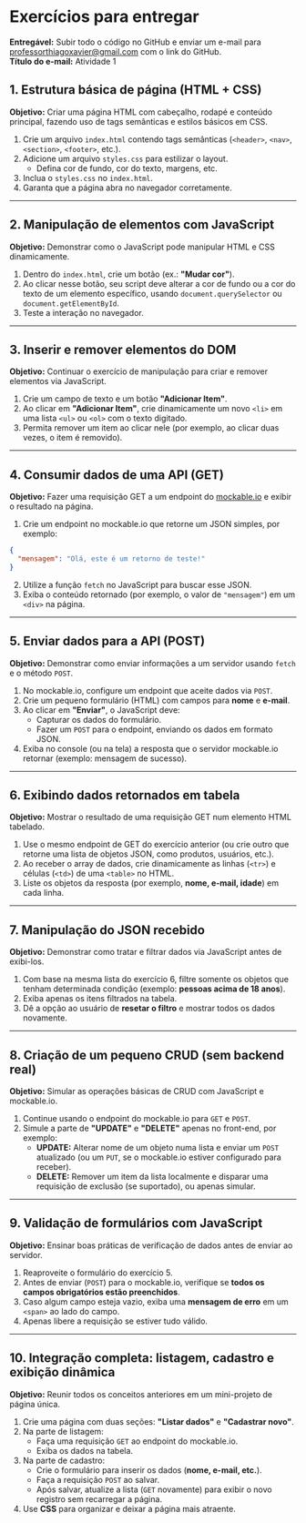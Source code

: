 # Exercícios para entregar

**Entregável:** Subir todo o código no GitHub e enviar um e-mail para  
[professorthiagoxavier@gmail.com](mailto:professorthiagoxavier@gmail.com) com o link do GitHub.  
**Título do e-mail:** Atividade 1

## 1. Estrutura básica de página (HTML + CSS)

**Objetivo:** Criar uma página HTML com cabeçalho, rodapé e conteúdo principal, fazendo uso de tags semânticas e estilos básicos em CSS.

1. Crie um arquivo `index.html` contendo tags semânticas (`<header>`, `<nav>`, `<section>`, `<footer>`, etc.).
2. Adicione um arquivo `styles.css` para estilizar o layout.
   - Defina cor de fundo, cor do texto, margens, etc.
3. Inclua o `styles.css` no `index.html`.
4. Garanta que a página abra no navegador corretamente.

---

## 2. Manipulação de elementos com JavaScript

**Objetivo:** Demonstrar como o JavaScript pode manipular HTML e CSS dinamicamente.

1. Dentro do `index.html`, crie um botão (ex.: **"Mudar cor"**).
2. Ao clicar nesse botão, seu script deve alterar a cor de fundo ou a cor do texto de um elemento específico, usando `document.querySelector` ou `document.getElementById`.
3. Teste a interação no navegador.

---

## 3. Inserir e remover elementos do DOM

**Objetivo:** Continuar o exercício de manipulação para criar e remover elementos via JavaScript.

1. Crie um campo de texto e um botão **"Adicionar Item"**.
2. Ao clicar em **"Adicionar Item"**, crie dinamicamente um novo `<li>` em uma lista `<ul>` ou `<ol>` com o texto digitado.
3. Permita remover um item ao clicar nele (por exemplo, ao clicar duas vezes, o item é removido).

---

## 4. Consumir dados de uma API (GET)

**Objetivo:** Fazer uma requisição GET a um endpoint do [mockable.io](https://www.mockable.io/) e exibir o resultado na página.

1. Crie um endpoint no mockable.io que retorne um JSON simples, por exemplo:

```json
{
  "mensagem": "Olá, este é um retorno de teste!"
}
```

2. Utilize a função `fetch` no JavaScript para buscar esse JSON.
3. Exiba o conteúdo retornado (por exemplo, o valor de `"mensagem"`) em um `<div>` na página.

---

## 5. Enviar dados para a API (POST)

**Objetivo:** Demonstrar como enviar informações a um servidor usando `fetch` e o método `POST`.

1. No mockable.io, configure um endpoint que aceite dados via `POST`.
2. Crie um pequeno formulário (HTML) com campos para **nome** e **e-mail**.
3. Ao clicar em **"Enviar"**, o JavaScript deve:
   - Capturar os dados do formulário.
   - Fazer um `POST` para o endpoint, enviando os dados em formato JSON.
4. Exiba no console (ou na tela) a resposta que o servidor mockable.io retornar (exemplo: mensagem de sucesso).

---

## 6. Exibindo dados retornados em tabela

**Objetivo:** Mostrar o resultado de uma requisição GET num elemento HTML tabelado.

1. Use o mesmo endpoint de GET do exercício anterior (ou crie outro que retorne uma lista de objetos JSON, como produtos, usuários, etc.).
2. Ao receber o array de dados, crie dinamicamente as linhas (`<tr>`) e células (`<td>`) de uma `<table>` no HTML.
3. Liste os objetos da resposta (por exemplo, **nome, e-mail, idade**) em cada linha.

---

## 7. Manipulação do JSON recebido

**Objetivo:** Demonstrar como tratar e filtrar dados via JavaScript antes de exibi-los.

1. Com base na mesma lista do exercício 6, filtre somente os objetos que tenham determinada condição (exemplo: **pessoas acima de 18 anos**).
2. Exiba apenas os itens filtrados na tabela.
3. Dê a opção ao usuário de **resetar o filtro** e mostrar todos os dados novamente.

---

## 8. Criação de um pequeno CRUD (sem backend real)

**Objetivo:** Simular as operações básicas de CRUD com JavaScript e mockable.io.

1. Continue usando o endpoint do mockable.io para `GET` e `POST`.
2. Simule a parte de **"UPDATE"** e **"DELETE"** apenas no front-end, por exemplo:
   - **UPDATE:** Alterar nome de um objeto numa lista e enviar um `POST` atualizado (ou um `PUT`, se o mockable.io estiver configurado para receber).
   - **DELETE:** Remover um item da lista localmente e disparar uma requisição de exclusão (se suportado), ou apenas simular.

---

## 9. Validação de formulários com JavaScript

**Objetivo:** Ensinar boas práticas de verificação de dados antes de enviar ao servidor.

1. Reaproveite o formulário do exercício 5.
2. Antes de enviar (`POST`) para o mockable.io, verifique se **todos os campos obrigatórios estão preenchidos**.
3. Caso algum campo esteja vazio, exiba uma **mensagem de erro** em um `<span>` ao lado do campo.
4. Apenas libere a requisição se estiver tudo válido.

---

## 10. Integração completa: listagem, cadastro e exibição dinâmica

**Objetivo:** Reunir todos os conceitos anteriores em um mini-projeto de página única.

1. Crie uma página com duas seções: **"Listar dados"** e **"Cadastrar novo"**.
2. Na parte de listagem:
   - Faça uma requisição `GET` ao endpoint do mockable.io.
   - Exiba os dados na tabela.
3. Na parte de cadastro:
   - Crie o formulário para inserir os dados (**nome, e-mail, etc.**).
   - Faça a requisição `POST` ao salvar.
   - Após salvar, atualize a lista (`GET` novamente) para exibir o novo registro sem recarregar a página.
4. Use **CSS** para organizar e deixar a página mais atraente.
